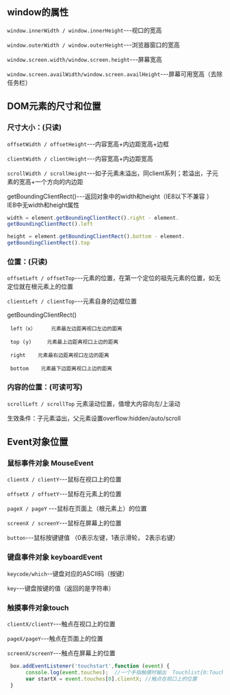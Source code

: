 ## window的属性

`window.innerWidth / window.innerHeight`---视口的宽高

`window.outerWidth / window.outerHeight`---浏览器窗口的宽高



`window.screen.width/window.screen.height`---屏幕宽高

`window.screen.availWidth/window.screen.availHeight`---屏幕可用宽高（去除任务栏）



## DOM元素的尺寸和位置

### 尺寸大小：(只读)

`offsetWidth / offsetHeight`---内容宽高+内边距宽高+边框

`clientWidth / clientHeight`---内容宽高+内边距宽高

`scrollWidth / scrollHeight`---如子元素未溢出，同client系列；若溢出，子元素的宽高+一个方向的内边距

 

getBoundingClientRect()---返回对象中的width和height（IE8以下不兼容 ）
IE8中无width和height属性

 

```js
width = element.getBoundingClientRect().right - element.
getBoundingClientRect().left  

height = element.getBoundingClientRect().bottom - element.
getBoundingClientRect().top  
```



### 位置：(只读)

`offsetLeft / offsetTop`---元素的位置，在第一个定位的祖先元素的位置，如无定位就在根元素上的位置

`clientLeft / clientTop`---元素自身的边框位置

 

getBoundingClientRect()

```
 left（x）     元素最左边距离视口左边的距离  

 top (y)     元素最上边距离视口上边的距离  

 right    元素最右边距离视口左边的距离  

 bottom    元素最下边距离视口上边的距离  
```



### 内容的位置：(可读可写)

`scrollLeft / scrollTop` 元素滚动位置，值增大内容向左/上滚动

生效条件：子元素溢出，父元素设置overflow:hidden/auto/scroll



## Event对象位置

### 鼠标事件对象 MouseEvent

`clientX / clientY`---鼠标在视口上的位置

`offsetX / offsetY`---鼠标在元素上的位置

`pageX / pageY` ---鼠标在页面上（根元素上）的位置

`screenX / screenY`---鼠标在屏幕上的位置

`button`---鼠标按键键值 （0表示左键，1表示滑轮， 2表示右键）



### 键盘事件对象 keyboardEvent

`keycode/which`--键盘对应的ASCII码（按键）

`key`---键盘按键的值（返回的是字符串）



### 触摸事件对象touch

`clientX/clientY`---触点在视口上的位置

`pageX/pageY`---触点在页面上的位置

`screenX/screenY`---触点在屏幕上的位置

```js
 box.addEventListener('touchstart',function (event) {
      console.log(event.touches);  //一个手指触摸时输出  Touchlist{0:Touch,length:1}
      var startX = event.touches[0].clientX; //触点在视口上的位置
 }
```
